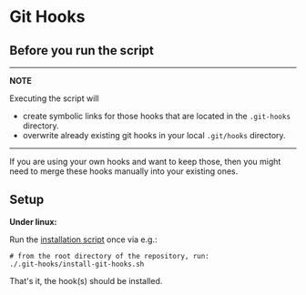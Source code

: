 # Git Hooks

## Before you run the script

---
**NOTE**

Executing the script will
* create symbolic links for those hooks that are located in the `.git-hooks` directory.
* overwrite already existing git hooks in your local `.git/hooks` directory. 
---

If you are using your own hooks and want to keep those,
then you might need to merge these hooks manually into your existing ones.

## Setup

**Under linux:**

Run the [installation script](./install-git-hooks.sh) once via e.g.:

```shell script
# from the root directory of the repository, run:
./.git-hooks/install-git-hooks.sh
```

That's it, the hook(s) should be installed.
